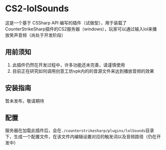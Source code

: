 # CS2-lolSounds
这是一个基于 CSSharp API 编写的插件（试做型），用于装载了CounterStrikeSharp插件的CS2服务器（windows），玩家可以通过输入lol来播放笑声音频（尚处于开发阶段）

## 用前须知
1. 此插件仍然在开发过程中，许多功能还未完善，请谨慎使用
2. 目前正在研究如何调用创意工坊vpk内的的音源文件来达到播放音频的效果

## 安装指南
暂未发布，敬请期待

## 配置
服务器在加载此插件后，会在`./counterstrikesharp/plugins/lolSounds`目录下，生成一个配置文件，在该文件内编辑设置对应的触发词以及音频路径（仍在开发中）
